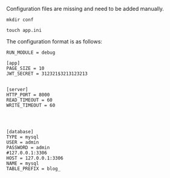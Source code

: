 Configuration files are missing and need to be added manually.

```mkdir conf```

```touch app.ini```

The configuration format is as follows:
```
RUN_MODULE = debug

[app]
PAGE_SIZE = 10
JWT_SECRET = 312321$3213123213


[server]
HTTP_PORT = 8000 
READ_TIMEOUT = 60
WRITE_TIMEOUT = 60




[database]
TYPE = mysql
USER = admin
PASSWORD = admin
#127.0.0.1:3306
HOST = 127.0.0.1:3306
NAME = mysql
TABLE_PREFIX = blog_

```
